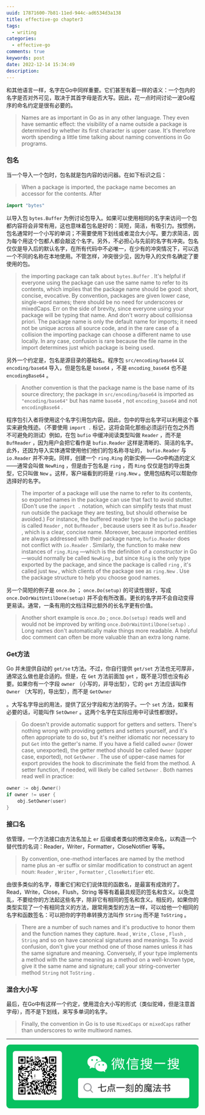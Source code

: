 ```yaml
---
uuid: 17871600-7b81-11ed-944c-ad6534d3a138
title: effective-go chapter3
tags:
  - writing
categories:
  - effective-go
comments: true
keywords: post
date: 2022-12-14 15:34:49
description:
---
```


<!--more-->
<!-- 1. 发布前：删除草稿的 uuid -->
<!-- 2. 发布后：补充tag，category -->

和其他语言一样，名字在Go中同样重要。它们甚至有着一样的语义：一个包内的名字是否对外可见，取决于其首字母是否大写。因此，花一点时间讨论一波Go程序的命名约定是很有必要的。

> Names are as important in Go as in any other language. They even have semantic effect: the visibility of a name outside a package is determined by whether its first character is upper case. It's therefore worth spending a little time talking about naming conventions in Go programs.

### 包名

当一个导入一个包时，包名就是包内容的访问器。在如下标识之后：

> When a package is imported, the package name becomes an accessor for the contents. After

```go
import "bytes"
```

以导入包 `bytes.Buffer` 为例讨论包导入。如果可以使用相同的名字来访问一个包都内容将会非常有用，这也意味着包名是好的：简短，简洁，有吸引力。按惯例，包名通常时一个小写的单词；不需要使用下划线或者混合大小写。要力求简洁，因为每个用这个包都人都会敲这个名字。另外，不必担心与先前的名字有冲突。包名仅仅是导入后的默认名字，在所有代码中不必唯一，在少有的冲突情况下，可以选一个不同的名称在本地使用。不管怎样，冲突很少见，因为导入的文件名确定了要使用的包。

> the importing package can talk about `bytes.Buffer` . It's helpful if everyone using the package can use the same name to refer to its contents, which implies that the package name should be good: short, concise, evocative. By convention, packages are given lower case, single-word names; there should be no need for underscores or mixedCaps. Err on the side of brevity, since everyone using your package will be typing that name. And don't worry about collisionsa priori. The package name is only the default name for imports; it need not be unique across all source code, and in the rare case of a collision the importing package can choose a different name to use locally. In any case, confusion is rare because the file name in the import determines just which package is being used.

另外一个约定是，包名是源目录的基础名。程序包 `src/encoding/base64` 以 `encoding/base64` 导入，但是包名是 `base64` ，不是 `encoding_base64` 也不是 `encodingBase64` 。

> Another convention is that the package name is the base name of its source directory; the package in `src/encoding/base64` is imported as `"encoding/base64"` but has name `base64` , not `encoding_base64` and not `encodingBase64` .

程序包引入者将使用这个名字引用包内容。因此，包中的导出名字可以利用这个事实来避免残迹。（不要使用 `import .` 标记，这将会简化那些必须运行在包之外而不可避免的测试）例如，在包 `bufio` 中缓冲阅读类型叫做 `Reader` ，而不是 `BufReader` ，因为用户会把它看作是 `bufio.Reader` 这样是清晰的、简洁的名字。此外，还因为导入实体通常使用他们他们的包名称寻址的， `bufio.Reader` 与 `io.Reader` 并不冲突。同样，创建一个 `ring.Ring` 的新实例——Go中构造的定义——通常会叫做 `NewRing` ，但是由于包名是 `ring` ，而 `Ring` 仅仅是包的导出类型，它只叫做 `New` 。这样，客户端看到的将是 `ring.New` 。使用包结构可以帮助你选择好的名字。

> The importer of a package will use the name to refer to its contents, so exported names in the package can use that fact to avoid stutter. \(Don't use the `import .` notation, which can simplify tests that must run outside the package they are testing, but should otherwise be avoided.\) For instance, the buffered reader type in the `bufio` package is called `Reader` , not `BufReader` , because users see it as `bufio.Reader` , which is a clear, concise name. Moreover, because imported entities are always addressed with their package name, `bufio.Reader` does not conflict with `io.Reader` . Similarly, the function to make new instances of `ring.Ring` —which is the definition of a _constructor_ in Go—would normally be called `NewRing` , but since `Ring` is the only type exported by the package, and since the package is called `ring` , it's called just `New` , which clients of the package see as `ring.New` . Use the package structure to help you choose good names.

另一个简短的例子是 `once.Do` ； `once.Do(setup)` 的可读性很好，写成 `once.DoOrWaitUntilDone(setup)` 并不会有所改善。更长的名字并不会自动变得更易读。通常，一条有用的文档注释比额外的长名字更有价值。

> Another short example is `once.Do` ; `once.Do(setup)` reads well and would not be improved by writing `once.DoOrWaitUntilDone(setup)` . Long names don't automatically make things more readable. A helpful doc comment can often be more valuable than an extra long name.

### Get方法

Go 并未提供自动的 `get/se` t方法。不过，你自行提供 `get/set` 方法也无可厚非，通常这么做也是合适的。但是，在 `Get` 方法前面加 `get` ，既不是习惯也没有必要。如果你有一个字段 `owner` （小写的，非导出型），它的 `get` 方法应该叫作 `Owner` （大写的，导出型），而不是 `GetOwner`

。大写名字导出的用法，提供了区分字段和方法的钩子。一个 `set` 方法，如果有必要的话，可能叫作 `SetOwner` 。这两个名字在实际应用中可读性都很好。

> Go doesn't provide automatic support for getters and setters. There's nothing wrong with providing getters and setters yourself, and it's often appropriate to do so, but it's neither idiomatic nor necessary to put `Get` into the getter's name. If you have a field called `owner` \(lower case, unexported\), the getter method should be called `Owner` \(upper case, exported\), not `GetOwner` . The use of upper-case names for export provides the hook to discriminate the field from the method. A setter function, if needed, will likely be called `SetOwner` . Both names read well in practice:

```go
owner := obj.Owner()
if owner != user {
    obj.SetOwner(user)
}
```

### 接口名

依管理，一个方法接口由方法名加上 `er` 后缀或者类似的修改来命名，以构造一个替代性的名词：Reader，Writer，Formatter，CloseNotifier 等等。

> By convention, one-method interfaces are named by the method name plus an -er suffix or similar modification to construct an agent noun: `Reader` , `Writer` , `Formatter` , `CloseNotifier` etc.

由很多类似的名字，尊重它们和它们说体现的函数名，是最富有成效的了。Read，Write，Close，Flush，String 等等有着最具规范的签名和含义。以免混乱，不要给你的方法起这些名字，除非它有相同的签名和含义。相反的，如果你的类型实现了一个有相同含义的方法，跟常用类型的方法一样，可以给他一个相同的名字和函数签名：可以把你的字符串转换方法叫作 `String` 而不是 `ToString` 。

> There are a number of such names and it's productive to honor them and the function names they capture. `Read` , `Write` , `Close` , `Flush` , `String` and so on have canonical signatures and meanings. To avoid confusion, don't give your method one of those names unless it has the same signature and meaning. Conversely, if your type implements a method with the same meaning as a method on a well-known type, give it the same name and signature; call your string-converter method `String` not `ToString` .

### 混合大小写

最后，在Go中有这样一个约定，使用混合大小写的形式（类似驼峰，但是注意首字母），而不是下划线，来写多单词的名字。

> Finally, the convention in Go is to use `MixedCaps` or `mixedCaps` rather than underscores to write multiword names.


---
![20200131220947.png](source/_posts/assets/images/leunggeorge.github.io-image-9%201.png)
